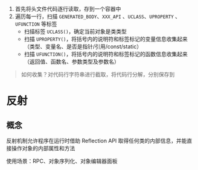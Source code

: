 
1. 首先将头文件代码逐行读取，存到一个容器中
2. 遍历每一行，扫描 `GENERATED_BODY`、`XXX_API` 、`UCLASS`、`UPROPERTY` 、`UFUNCTION` 等标签
    - 扫描标签 `UCLASS()`，确定当前对象是类类型
    - 扫描 `UPROPERTY()`，将括号内的说明符和标签标记的变量信息收集起来（类型、变量名、是否是指针/引用/const/static）
    - 扫描 `UFUNCTION()`，将括号内的说明符和标签标记的函数信息收集起来（返回值、函数名、参数类型及参数名）

>如何收集？对代码行字符串进行截取，将代码行分解，分别保存到


# 反射
## 概念
反射机制允许程序在运行时借助 Reflection APl 取得任何类的内部信息，并能直接操作对象的内部属性和方法

使用场景：RPC、对象序列化、对象编辑器面板